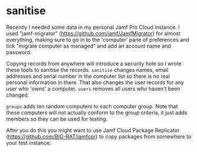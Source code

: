 # sanitise

Recently I needed some data in my personal Jamf Pro Cloud instance. I used "jamf-migrator" (https://github.com/jamf/JamfMigrator) for almost everything, making sure to go in to the 'computer' pane of preferences and tick "migrate computer as managed" and add an account name and password.

Copying records from anywhere will introduce a security hole so I wrote these tools to sanitise the records. `sanitise` changes names, email addresses and serial number in the computer list so there is no real personal information in there. That also changes the user records for any user who 'owns' a computer.  `users` removes all users who haven't been changed.

`groups` adds ten random computers to each computer group. Note that these computers will not actually conform to the group criteria, it just adds members so they can be used for testing.

After you do this you might want to use Jamf Cloud Package Replicator (https://github.com/BIG-RAT/jamfcpr) to copy packages from somewhere to your test instance.
